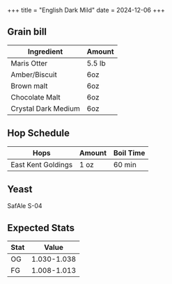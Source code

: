 +++
title = "English Dark Mild"
date = 2024-12-06
+++


## Grain bill
| Ingredient    | Amount |
|---------------|--------|
| Maris Otter   | 5.5 lb |
| Amber/Biscuit | 6oz    |
| Brown malt    | 6oz    |
| Chocolate Malt | 6oz   |
| Crystal Dark Medium | 6oz |

## Hop Schedule
| Hops | Amount | Boil Time |
|------|--------|-----------|
| East Kent Goldings | 1 oz | 60 min |

## Yeast
SafAle S-04

## Expected Stats

| Stat | Value       |
|------|-------------|
| OG   | 1.030-1.038 |
| FG   | 1.008-1.013 |

